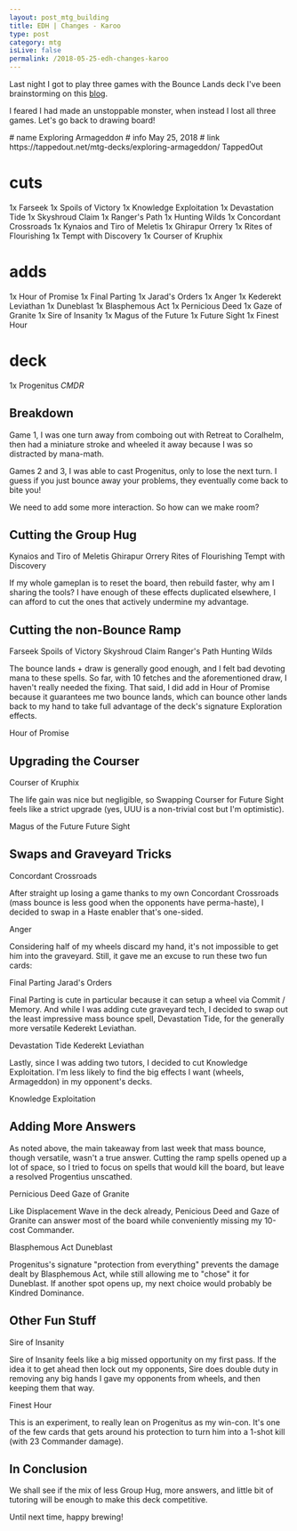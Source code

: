 ```yaml
---
layout: post_mtg_building
title: EDH | Changes - Karoo
type: post
category: mtg
isLive: false
permalink: /2018-05-25-edh-changes-karoo
---
```


Last night I got to play three games with the <auto-card name="Azorius Chancery">Bounce Lands</auto-card> deck I've been brainstorming on this [blog](/2018-05-11-edh-changes-karoo).

I feared I had made an unstoppable monster, when instead I lost all three games. Let's go back to drawing board!

<auto-card-list preview collapse>
  # name Exploring Armageddon
  # info May 25, 2018
  # link https://tappedout.net/mtg-decks/exploring-armageddon/ TappedOut

  # cuts
  1x Farseek
  1x Spoils of Victory
  1x Knowledge Exploitation
  1x Devastation Tide
  1x Skyshroud Claim
  1x Ranger's Path
  1x Hunting Wilds
  1x Concordant Crossroads
  1x Kynaios and Tiro of Meletis
  1x Ghirapur Orrery
  1x Rites of Flourishing
  1x Tempt with Discovery
  1x Courser of Kruphix

  # adds
  1x Hour of Promise
  1x Final Parting
  1x Jarad's Orders
  1x Anger
  1x Kederekt Leviathan
  1x Duneblast
  1x Blasphemous Act
  1x Pernicious Deed
  1x Gaze of Granite
  1x Sire of Insanity
  1x Magus of the Future
  1x Future Sight
  1x Finest Hour

  # deck
  1x Progenitus *CMDR*
</auto-card-list>

## Breakdown

Game 1, I was one turn away from comboing out with <auto-card>Retreat to Coralhelm</auto-card>, then had a miniature stroke and wheeled it away because I was so distracted by mana-math.

Games 2 and 3, I was able to cast Progenitus, only to lose the next turn. I guess if you just bounce away your problems, they eventually come back to bite you!

We need to add some more interaction. So how can we make room?

## Cutting the Group Hug

<div class="center">
  <auto-card-image>Kynaios and Tiro of Meletis</auto-card-image>
  <auto-card-image>Ghirapur Orrery</auto-card-image>
  <auto-card-image>Rites of Flourishing</auto-card-image>
  <auto-card-image>Tempt with Discovery</auto-card-image>
</div>

If my whole gameplan is to reset the board, then rebuild faster, why am I sharing the tools? I have enough of these effects duplicated elsewhere, I can afford to cut the ones that actively undermine my advantage.

## Cutting the non-Bounce Ramp

<div class="center">
  <auto-card-image>Farseek</auto-card-image>
  <auto-card-image>Spoils of Victory</auto-card-image>
  <auto-card-image>Skyshroud Claim</auto-card-image>
  <auto-card-image>Ranger's Path</auto-card-image>
  <auto-card-image>Hunting Wilds</auto-card-image>
</div>

The bounce lands + draw is generally good enough, and I felt bad devoting mana to these spells. So far, with 10 fetches and the aforementioned draw, I haven't really needed the fixing. That said, I did add in Hour of Promise because it guarantees me two bounce lands, which can bounce other lands back to my hand to take full advantage of the deck's signature <auto-card>Exploration</auto-card> effects.

<div class="center">
  <auto-card-image>Hour of Promise</auto-card-image>
</div>

## Upgrading the Courser

<div class="center">
  <auto-card-image>Courser of Kruphix</auto-card-image>
</div>

The life gain was nice but negligible, so Swapping Courser for Future Sight feels like a strict upgrade (yes, UUU is a non-trivial cost but I'm optimistic).

<div class="center">
  <auto-card-image>Magus of the Future</auto-card-image>
  <auto-card-image>Future Sight</auto-card-image>
</div>

## Swaps and Graveyard Tricks

<div class="center">
  <auto-card-image>Concordant Crossroads</auto-card-image>
</div>

After straight up losing a game thanks to my own Concordant Crossroads (mass bounce is less good when the opponents have perma-haste), I decided to swap in a Haste enabler that's one-sided.

<div class="center">
  <auto-card-image>Anger</auto-card-image>
</div>

Considering half of my wheels discard my hand, it's not impossible to get him into the graveyard. Still, it gave me an excuse to run these two fun cards:

<div class="center">
  <auto-card-image>Final Parting</auto-card-image>
  <auto-card-image>Jarad's Orders</auto-card-image>
</div>

Final Parting is cute in particular because it can setup a wheel via <auto-card>Commit / Memory</auto-card>. And while I was adding cute graveyard tech, I decided to swap out the least impressive mass bounce spell, Devastation Tide, for the generally more versatile Kederekt Leviathan.

<div class="center">
  <auto-card-image>Devastation Tide</auto-card-image>
  <auto-card-image>Kederekt Leviathan</auto-card-image>
</div>

Lastly, since I was adding two tutors, I decided to cut Knowledge Exploitation. I'm less likely to find the big effects I want (wheels, Armageddon) in my opponent's decks.

<div class="center">
  <auto-card-image>Knowledge Exploitation</auto-card-image>
</div>

## Adding More Answers

As noted above, the main takeaway from last week that mass bounce, though versatile, wasn't a true answer. Cutting the ramp spells opened up a lot of space, so I tried to focus on spells that would kill the board, but leave a resolved Progentius unscathed.

<div class="center">
  <auto-card-image>Pernicious Deed</auto-card-image>
  <auto-card-image>Gaze of Granite</auto-card-image>
</div>

Like <auto-card>Displacement Wave</auto-card> in the deck already, Penicious Deed and Gaze of Granite can answer most of the board while conveniently missing my 10-cost Commander.

<div class="center">
  <auto-card-image>Blasphemous Act</auto-card-image>
  <auto-card-image>Duneblast</auto-card-image>
</div>

Progenitus's signature "protection from everything" prevents the damage dealt by Blasphemous Act, while still allowing me to "chose" it for Duneblast. If another spot opens up, my next choice would probably be <auto-card>Kindred Dominance</auto-card>.

## Other Fun Stuff

<div class="center">
  <auto-card-image>Sire of Insanity</auto-card-image>
</div>

Sire of Insanity feels like a big missed opportunity on my first pass. If the idea it to get ahead then lock out my opponents, Sire does double duty in removing any big hands I gave my opponents from wheels, and then keeping them that way.

<div class="center">
  <auto-card-image>Finest Hour</auto-card-image>
</div>

This is an experiment, to really lean on Progenitus as my win-con. It's one of the few cards that gets around his protection to turn him into a 1-shot kill (with 23 Commander damage).

## In Conclusion

We shall see if the mix of less Group Hug, more answers, and little bit of tutoring will be enough to make this deck competitive.

Until next time, happy brewing!
